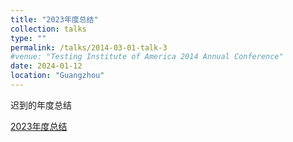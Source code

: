 ```yaml
---
title: "2023年度总结"
collection: talks
type: ""
permalink: /talks/2014-03-01-talk-3
#venue: "Testing Institute of America 2014 Annual Conference"
date: 2024-01-12
location: "Guangzhou"
---
```


迟到的年度总结


[2023年度总结](../assets/2024.01.12.pdf)
